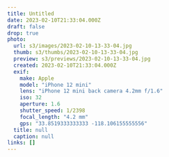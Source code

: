 ```yaml
---
title: Untitled
date: 2023-02-10T21:33:04.000Z
draft: false
drop: true
photo:
  url: s3/images/2023-02-10-13-33-04.jpg
  thumb: s3/thumbs/2023-02-10-13-33-04.jpg
  preview: s3/previews/2023-02-10-13-33-04.jpg
  created: 2023-02-10T21:33:04.000Z
  exif:
    make: Apple
    model: "iPhone 12 mini"
    lens: "iPhone 12 mini back camera 4.2mm f/1.6"
    iso: 32
    aperture: 1.6
    shutter_speed: 1/2398
    focal_length: "4.2 mm"
    gps: "33.8519333333333 -118.106155555556"
  title: null
  caption: null
links: []
---
```

